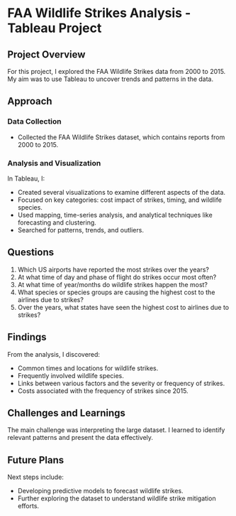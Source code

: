 # FAA Wildlife Strikes Analysis - Tableau Project

## Project Overview
For this project, I explored the FAA Wildlife Strikes data from 2000 to 2015. My aim was to use Tableau to uncover trends and patterns in the data.

## Approach
### Data Collection
- Collected the FAA Wildlife Strikes dataset, which contains reports from 2000 to 2015.

### Analysis and Visualization
In Tableau, I:
- Created several visualizations to examine different aspects of the data.
- Focused on key categories: cost impact of strikes, timing, and wildlife species.
- Used mapping, time-series analysis, and analytical techniques like forecasting and clustering.
- Searched for patterns, trends, and outliers.

## Questions
1. Which US airports have reported the most strikes over the years?
2. At what time of day and phase of flight do strikes occur most often?
3. At what time of year/months do wildlife strikes happen the most?
4. What species or species groups are causing the highest cost to the airlines due to strikes?
5. Over the years, what states have seen the highest cost to airlines due to strikes?

## Findings
From the analysis, I discovered:
- Common times and locations for wildlife strikes.
- Frequently involved wildlife species.
- Links between various factors and the severity or frequency of strikes.
- Costs associated with the frequency of strikes since 2015.

## Challenges and Learnings
The main challenge was interpreting the large dataset. I learned to identify relevant patterns and present the data effectively.

## Future Plans
Next steps include:
- Developing predictive models to forecast wildlife strikes.
- Further exploring the dataset to understand wildlife strike mitigation efforts.